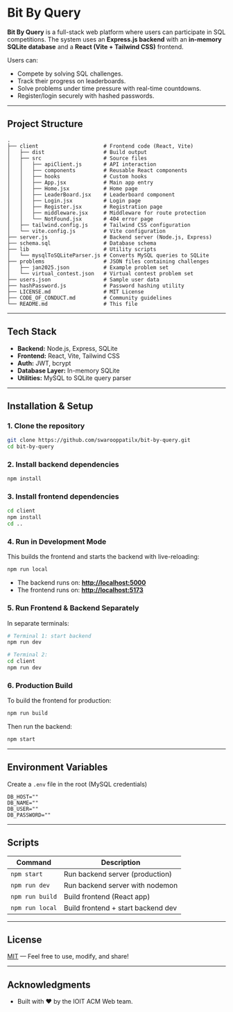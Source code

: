 # Bit By Query

**Bit By Query** is a full-stack web platform where users can participate in SQL competitions. The system uses an **Express.js backend** with an **in-memory SQLite database** and a **React (Vite + Tailwind CSS)** frontend.

Users can:
- Compete by solving SQL challenges.
- Track their progress on leaderboards.
- Solve problems under time pressure with real-time countdowns.
- Register/login securely with hashed passwords.

---

## Project Structure

```plaintext
.
├── client                     # Frontend code (React, Vite)
│   ├── dist                   # Build output
│   ├── src                    # Source files
│   │   ├── apiClient.js       # API interaction
│   │   ├── components         # Reusable React components
│   │   ├── hooks              # Custom hooks
│   │   ├── App.jsx            # Main app entry
│   │   ├── Home.jsx           # Home page
│   │   ├── LeaderBoard.jsx    # Leaderboard component
│   │   ├── Login.jsx          # Login page
│   │   ├── Register.jsx       # Registration page
│   │   ├── middleware.jsx     # Middleware for route protection
│   │   └── NotFound.jsx       # 404 error page
│   ├── tailwind.config.js     # Tailwind CSS configuration
│   └── vite.config.js         # Vite configuration
├── server.js                  # Backend server (Node.js, Express)
├── schema.sql                 # Database schema
├── lib                        # Utility scripts
│   └── mysqlToSQLiteParser.js # Converts MySQL queries to SQLite
├── problems                   # JSON files containing challenges
│   ├── jan2025.json           # Example problem set
│   └── virtual_contest.json   # Virtual contest problem set
├── users.json                 # Sample user data
├── hashPassword.js            # Password hashing utility
├── LICENSE.md                 # MIT License
├── CODE_OF_CONDUCT.md         # Community guidelines
└── README.md                  # This file
````

---

## Tech Stack

* **Backend:** Node.js, Express, SQLite
* **Frontend:** React, Vite, Tailwind CSS
* **Auth:** JWT, bcrypt
* **Database Layer:** In-memory SQLite
* **Utilities:** MySQL to SQLite query parser

---

## Installation & Setup

### 1. Clone the repository

```bash
git clone https://github.com/swarooppatilx/bit-by-query.git
cd bit-by-query
```

### 2. Install backend dependencies

```bash
npm install
```

### 3. Install frontend dependencies

```bash
cd client
npm install
cd ..
```

### 4. Run in Development Mode

This builds the frontend and starts the backend with live-reloading:

```bash
npm run local
```

* The backend runs on: **[http://localhost:5000](http://localhost:3000)**
* The frontend runs on: **[http://localhost:5173](http://localhost:5173)**

### 5. Run Frontend & Backend Separately

In separate terminals:

```bash
# Terminal 1: start backend
npm run dev

# Terminal 2:
cd client
npm run dev
```

### 6. Production Build

To build the frontend for production:

```bash
npm run build
```

Then run the backend:

```bash
npm start
```

---

## Environment Variables

Create a `.env` file in the root (MySQL credentials)

```env
DB_HOST=""
DB_NAME=""
DB_USER=""
DB_PASSWORD=""
```

---

## Scripts

| Command         | Description                        |
| --------------- | ---------------------------------- |
| `npm start`     | Run backend server (production)    |
| `npm run dev`   | Run backend server with nodemon    |
| `npm run build` | Build frontend (React app)         |
| `npm run local` | Build frontend + start backend dev |

---

## License

[MIT](LICENSE) — Feel free to use, modify, and share!

---

## Acknowledgments

* Built with ❤️ by the IOIT ACM Web team.